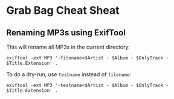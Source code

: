 # Grab Bag Cheat Sheat

## Renaming MP3s using ExifTool

This will rename all MP3s in the current directory:

    exiftool -ext MP3 '-filename<$Artist - $Album - $OnlyTrack - $Title.Extension' .

To do a dry-run, use `testname` instead of `filename`:

    exiftool -ext MP3 '-testname<$Artist - $Album - $OnlyTrack - $Title.Extension' .
